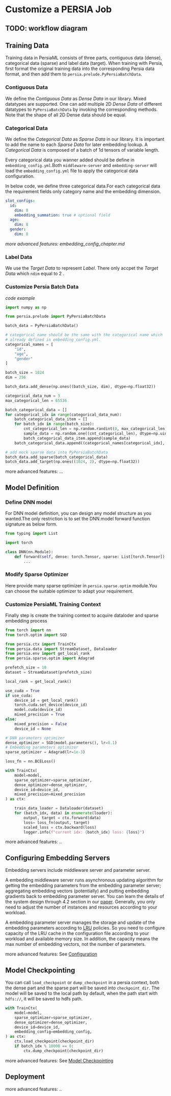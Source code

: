 # Customize a PERSIA Job

## TODO: workflow diagram


## Training Data

Training data in PersiaML consists of three parts, contiguous data (dense), categorical data (sparse) and label data (target). When training with Persia, first format the original training data into the corresponding Persia data format, and then add them to `persia.prelude.PyPersiaBatchData`.

### Contiguous Data
We define the *Contiguous Data* as *Dense Data* in our library. Mixed datatypes are supported. One can add multiple 2D *Dense Data* of different datatypes to `PyPersiaBatchData` by invoking the corresponding methods. Note that the shape of all 2D Dense data should be equal. 

### Categorical Data
We define the *Categorical Data* as *Sparse Data* in our library. It is important to add the name to each *Sparse Data* for later embedding lookup. A *Categorical Data* is composed of a batch of 1d tensors of variable length.

Every categorical data you wanner added should be define in `embedding_config.yml`.Both `middleware-server` and `embedding-server` will load the `embedding_config.yml` file to apply the categorical data configuration.

In below code, we define three categorical data.For each categorical data the requirement fields only category name and the embedding dimension.

```yml
slot_configs:
  id:
    dim: 8
    embedding_summation: true # optional field
  age:
    dim: 8
  gender:
    dim: 8
```

_more advanced features: embedding_config_chapter.md_
### Label Data
We use the *Target Data* to represent *Label*. There only accpet the *Target Data* which `ndim` equal to 2 .

### Customize Persia Batch Data

*code example*
```python
import numpy as np

from persia.prelude import PyPersiaBatchData

batch_data = PyPersiaBatchData()

# categorical name should be the same with the categorical name which 
# already defined in embedding_config.yml.
categorical_names = [
    "id",
    "age",
    "gender"
]

batch_size = 1024
dim = 256

batch_data.add_dense(np.ones((batch_size, dim), dtype=np.float32))

categorical_data_num = 3
max_categorical_len = 65536

batch_categorical_data = []
for categorical_idx in range(categorical_data_num):
    batch_categorical_data_item = []
    for batch_idx in range(batch_size):
        cnt_categorical_len = np.random.randint(0, max_categorical_len)
        sample_data = np.random.one((cnt_categorical_len), dtype=np.uint64)
        batch_categorical_data_item.append(sample_data)
    batch_categorical_data.append((categorical_names[categorical_idx], batch_sparse_data))

# add mock sparse data into PyPersiaBatchData 
batch_data.add_sparse(batch_categorical_data)
batch_data.add_target(np.ones((1024, 2), dtype=np.float32))
```

more advanced features: ...

## Model Definition

### Define DNN model
For DNN model definition, you can design any model structure as you wanted.The only restriction is to set the DNN model forward function signature as below form.

```python
from typing import List

import torch

class DNN(nn.Module):
    def forward(self, dense: torch.Tensor, sparse: List[torch.Tensor]):
        ...
```

### Modify Sparse Optimizer
Here provide many sparse optimizer in `persia.sparse.optim` module.You can choose the suitable optimizer to adapt your requirement.

### Customize PersiaML Training Context 
Finally step is create the training context to acquire dataloder and sparse embedding process

```python
from torch import nn
from torch.optim import SGD

from persia.ctx import TrainCtx
from persia.data import StreamDataset, Dataloader
from persia.env import get_local_rank
from persia.sparse.optim import Adagrad

prefetch_size = 10
dataset = StreamDataset(prefetch_size)

local_rank = get_local_rank()

use_cuda = True
if use_cuda:
    device_id = get_local_rank()
    torch.cuda.set_device(device_id)
    model.cuda(device_id)
    mixed_precision = True
else:
    mixed_precision = False
    device_id = None

# DNN parameters optimizer
dense_optimizer = SGD(model.parameters(), lr=0.1)
# Embedding parameters optimizer
sparse_optimizer = Adagrad(lr=1e-3)

loss_fn = nn.BCELoss()

with TrainCtx(
    model=model,
    sparse_optimizer=sparse_optimizer,
    dense_optimizer=dense_optimizer,
    device_id=device_id,
    mixed_precision=mixed_precision
) as ctx:

    train_data_loader = Dataloader(dataset)
    for (batch_idx, data) in enumerate(loader):
        output, target = ctx.forward(data)
        loss= loss_fn(output, target)
        scaled_loss = ctx.backward(loss)
        logger.info(f"current idx: {batch_idx} loss: {loss}")

```

more advanced features: ..

## Configuring Embedding Servers

Embedding servers include middleware server and parameter server.

A embedding middleware server runs asynchronous updating algorithm for getting the embedding parameters from the embedding parameter server; aggregating embedding vectors (potentially) and putting embedding gradients back to embedding parameter server. You can learn the details of the system design through 4.2 section in our [paper](https://arxiv.org/abs/2111.05897). Generally, you only need to adjust the number of instances and resources according to your workload.

A embedding parameter server manages the storage and update of the embedding parameters according to [LRU](https://en.wikipedia.org/wiki/Cache_replacement_policies#Least_recently_used_(LRU)) policies. So you need to configure capacity of the LRU cache in the configuration file according to your workload and available memory size. In addition, the capacity means the max number of embedding vectors, not the number of parameters.

more advanced features: See [Configuration](../configuration/index.md)

## Model Checkpointing

You can call `load_checkpoint` or `dump_checkpoint` in a persia context, both the dense part and the sparse part will be saved into `checkpoint_dir`. The model will be saved to the local path by default, when the path start with `hdfs://`, it will be saved to hdfs path.

```python
with TrainCtx(
    model=model,
    sparse_optimizer=sparse_optimizer,
    dense_optimizer=dense_optimizer,
    device_id=device_id,
    embedding_config=embedding_config,
) as ctx:
    ctx.load_checkpoint(checkpoint_dir)
    if batch_idx % 10000 == 0:
        ctx.dump_checkpoint(checkpoint_dir)
```

more advanced features: See [Model Checkpointing](../model-checkpointing/index.md)

## Deployment
more advanced features: ..


